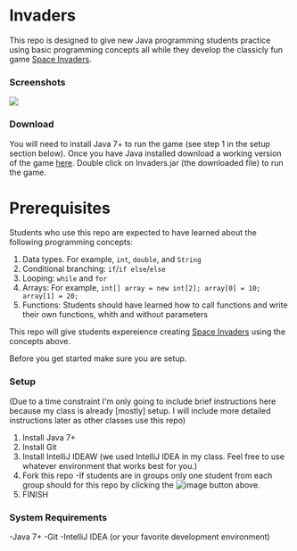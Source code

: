 # Invaders
This repo is designed to give new Java programming students practice using basic programming concepts all while they develop the classicly fun game [Space Invaders](http://en.wikipedia.org/wiki/Space_Invaders).

### Screenshots
![](http://i.minus.com/ijt8HhaA8laZq.png)

### Download
You will need to install Java 7+ to run the game (see step 1 in the setup section below). Once you have Java installed download a working version of the game [here](https://github.com/rcjames1004/Invaders/releases/download/1.0/Invaders.jar). Double click on Invaders.jar (the downloaded file) to run the game.


# Prerequisites
Students who use this repo are expected to have learned about the following programming concepts:

1. Data types. For example, ```int```, ```double```, and ```String```
2. Conditional branching: ```if```/```if else```/```else```
2. Looping: ```while``` and ```for```
3. Arrays: For example, ```int[] array = new int[2]; array[0] = 10; array[1] = 20;```
4. Functions: Students should have learned how to call functions and write their own functions, whith and without parameters

This repo will give students expereience creating [Space Invaders](http://en.wikipedia.org/wiki/Space_Invaders) using the concepts above.

Before you get started make sure you are setup.

### Setup
(Due to a time constraint I'm only going to include brief instructions here because my class is already [mostly] setup. I will include more detailed instructions later as other classes use this repo)

1. Install Java 7+
2. Install Git
3. Install IntelliJ IDEAW (we used IntelliJ IDEA in my class. Feel free to use whatever environment that works best for you.)
4. Fork this repo
-If students are in groups only one student from each group should for this repo by clicking the ![image](https://cloud.githubusercontent.com/assets/2764891/8971994/9dae9f10-360a-11e5-84f9-d1e7ef151664.png) button above.
5. FINISH


### System Requirements
-Java 7+
-Git
-IntelliJ IDEA (or your favorite development environment)
